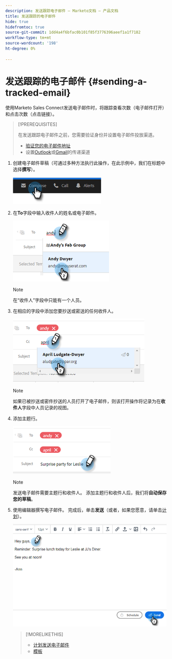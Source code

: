 ```yaml
---
description: 发送跟踪电子邮件 — Marketo文档 — 产品文档
title: 发送跟踪的电子邮件
hide: true
hidefromtoc: true
source-git-commit: 1dd4a4f6bfac0b101f85f3776396aeef1a1f7182
workflow-type: tm+mt
source-wordcount: '198'
ht-degree: 0%

---
```


# 发送跟踪的电子邮件 {#sending-a-tracked-email}

使用Marketo Sales Connect发送电子邮件时，将跟踪查看次数（电子邮件打开）和点击次数（点击链接）。

>[!PREREQUISITES]
>
>在发送跟踪电子邮件之前，您需要验证身份并设置电子邮件投放渠道。
>
>* [验证您的电子邮件地址](/help/marketo/product-docs/marketo-sales-insight/actions/getting-started/email-settings/verify-your-email.md)
>* 设置[Outlook](/help/marketo/product-docs/marketo-sales-connect/email-plugins/msc-for-outlook/email-connection-for-outlook-users.md)或[Gmail](/help/marketo/product-docs/marketo-sales-connect/email-plugins/gmail/email-connection-for-gmail-users.md)的传递渠道

1. 创建电子邮件草稿（可通过多种方法执行此操作，在此示例中，我们在标题中选择&#x200B;**撰写**）。

   ![](assets/sending-a-tracked-email-1.png)

1. 在&#x200B;**To**&#x200B;字段中输入收件人的姓名或电子邮件。

   ![](assets/sending-a-tracked-email-2.png)

   >[!NOTE]
   >
   >在“收件人”字段中只能有一个人员。

1. 在相应的字段中添加您要抄送或密送的任何收件人。

   ![](assets/sending-a-tracked-email-3.png)

   >[!NOTE]
   >
   >如果已被抄送或密件抄送的人员打开了电子邮件，则该打开操作将记录为在&#x200B;**收件人**&#x200B;字段中人员记录的视图。

1. 添加主题行。

   ![](assets/sending-a-tracked-email-4.png)

   >[!NOTE]
   >
   >发送电子邮件需要主题行和收件人。 添加主题行和收件人后，我们将&#x200B;**自动保存您的草稿**。

1. 使用编辑器撰写电子邮件。 完成后，单击&#x200B;**发送**（或者，如果您愿意，请单击[计划](/help/marketo/product-docs/marketo-sales-connect/email/using-the-compose-window/scheduling-an-email.md)）。

   ![](assets/sending-a-tracked-email-5.png)

   >[!MORELIKETHIS]
   >
   >* [计划发送电子邮件](/help/marketo/product-docs/marketo-sales-insight/actions/email/using-the-compose-window/scheduling-an-email.md)
   >* [模板](/help/marketo/product-docs/marketo-sales-insight/actions/templates/manage-templates.md#create-a-new-template)
